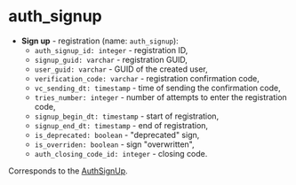 # auth_signup 

- **Sign up** - registration (name: `auth_signup`):
    - `auth_signup_id: integer` - registration ID,
    - `signup_guid: varchar` - registration GUID,
    - `user_guid: varchar` - GUID of the created user,
    - `verification_code: varchar` - registration confirmation code,
    - `vc_sending_dt: timestamp` - time of sending the confirmation code,
    - `tries_number: integer` - number of attempts to enter the registration code,
    - `signup_begin_dt: timestamp` - start of registration,
    - `signup_end_dt: timestamp` - end of registration,
    - `is_deprecated: boolean` - "deprecated" sign,
    - `is_overriden: boolean` - sign "overwritten",
    - `auth_closing_code_id: integer` -  closing code.

Corresponds to the [AuthSignUp](../models/AuthSignUp.md).
